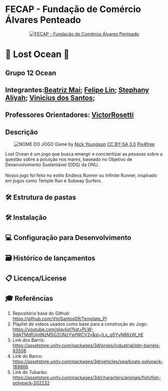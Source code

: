 # FECAP - Fundação de Comércio Álvares Penteado

<p align="center">
<a href= "https://www.fecap.br/"><img src="https://encrypted-tbn0.gstatic.com/images?q=tbn:ANd9GcRhZPrRa89Kma0ZZogxm0pi-tCn_TLKeHGVxywp-LXAFGR3B1DPouAJYHgKZGV0XTEf4AE&usqp=CAU" alt="FECAP - Fundação de Comércio Álvares Penteado" border="0"></a>
</p>

# 🌊 Lost Ocean 🌊

## Grupo 12 Ocean

## Integrantes:<a href="https://github.com/1546455">Beatriz Mai</a>; <a href="https://github.com/1500341276">Felipe Lin</a>; <a href="https://github.com/StephanyAliyah">Stephany Aliyah</a>; <a href="https://github.com/ViniSantos09">Vinicius dos Santos</a>;

## Professores Orientadores: <a href="https://www.linkedin.com/in/victorbarq/">VictorRosetti</a>

## Descrição

<p align="center">
<img src="https://pix4free.org/assets/library/2021-01-20/originals/game.jpg" alt="NOME DO JOGO" border="0">
  Game by <a href="http://www.nyphotographic.com/">Nick Youngson</a> <a rel="license" href="https://creativecommons.org/licenses/by-sa/3.0/">CC BY-SA 3.0</a> <a href="http://pix4free.org/">Pix4free</a>
</p>

Lost Ocean é um jogo que busca emergir e concientizar as pessoas sobre a questão sobre a poluição nos mares, baseado no Objetivo de Desenvolvimento Sustentável (ODS) da ONU.  
<br>
Nosso jogo foi feito no estilo Endless Runner ou Infinite Runner, inspirado em jogos como Temple Run e Subway Surfers.

## 🛠 Estrutura de pastas

## 🛠 Instalação

## 💻 Configuração para Desenvolvimento

## 🗃 Histórico de lançamentos

## 📋 Licença/License



## 🎓 Referências

1. Repositório base do Github: <https://github.com/ViniSantos09/Template_PI>
2. Playlist de videos usados como base para a construção do Jogo: <https://youtube.com/playlist?list=PLW-9djkTMdfUIntNzMSG2UNzYjpfWCV2y&si=ILx_gSYyN86zW_hE>
3. Link dos Barris: <https://assetstore.unity.com/packages/3d/props/industrial/pbr-barrels-83508>
4. Link do Barco: <https://assetstore.unity.com/packages/3d/vehicles/sea/boats-polypack-189866>
5. Link do Tubarão: <https://assetstore.unity.com/packages/3d/characters/animals/fish/fish-polypack-202232>





